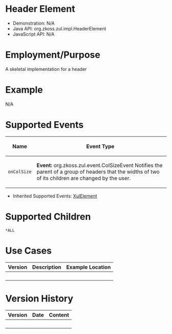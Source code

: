 

# Header Element

- Demonstration: N/A
- Java API: <javadoc>org.zkoss.zul.impl.HeaderElement</javadoc>
- JavaScript API: N/A

# Employment/Purpose

A skeletal implementation for a header

# Example

N/A

# Supported Events

<table>
<thead>
<tr class="header">
<th><center>
<p>Name</p>
</center></th>
<th><center>
<p>Event Type</p>
</center></th>
</tr>
</thead>
<tbody>
<tr class="odd">
<td><center>
<p><code>onColSize</code></p>
</center></td>
<td><p><strong>Event:</strong>
<javadoc>org.zkoss.zul.event.ColSizeEvent</javadoc> Notifies the parent
of a group of headers that the widths of two of its children are changed
by the user.</p></td>
</tr>
</tbody>
</table>

- Inherited Supported Events: [
  XulElement](ZK_Component_Reference/Base_Components/XulElement#Supported_Events)

# Supported Children

`*ALL`

# Use Cases

| Version | Description | Example Location |
|---------|-------------|------------------|
|         |             |                  |

# Version History

| Version | Date | Content |
|---------|------|---------|
|         |      |         |


